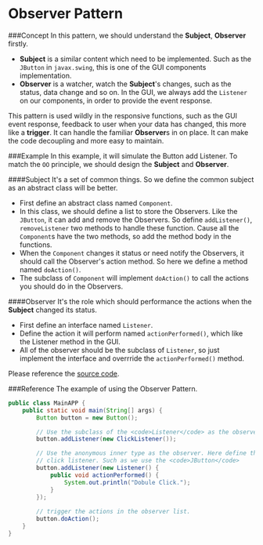 Observer Pattern
===================

###Concept
In this pattern, we should understand the **Subject**, **Observer** firstly.

* **Subject** is a similar content which need to be implemented. Such as the `JButton` in `javax.swing`, this is one of the GUI components implementation.
* **Observer** is a watcher, watch the **Subject**'s changes, such as the status, data change and so on. In the GUI, we always add the `Listener` on our components, in order to provide the event response. 

This pattern is used wildly in the responsive functions, such as the GUI event response, feedback to user when your data has changed, this more like a **trigger**. It can handle the familiar **Observer**s in on place. It can make the code decoupling and more easy to maintain.

###Example
In this example, it will simulate the Button add Listener. To match the `OO` principle, we should design the **Subject** and **Observer**.

####Subject
It's a set of common things. So we define the common subject as an abstract class will be better. 
* First define an abstract class named `Component`. 
* In this class, we should define a list to store the Observers. Like the `JButton`, it can add and remove the Observers. So define `addListener()`, `removeListener` two methods to handle these function. Cause all the `Component`s have the two methods, so add the method body in the functions.
* When the `Component` changes it status or need notify the Observers, it should call the Observer's action method. So here we define a method named `doAction()`.
* The subclass of `Component` will implement `doAction()` to call the actions you should do in the Observers.

####Observer
It's the role which should performance the actions when the **Subject** changed its status.
* First define an interface named `Listener`.
* Define the action it will perform named `actionPerformed()`, which like the Listener method in the GUI.
* All of the observer should be the subclass of `Listener`, so just implement the interface and overrride the `actionPerformed()` method. 

Please reference the [source code](https://github.com/sgyyz/java-pattern-demo/tree/master/java-pattern-demo/src/main/java/com/troy/pattern/observer).

###Reference
The example of using the Observer Pattern.

```java
public class MainAPP {
	public static void main(String[] args) {
		Button button = new Button();

		// Use the subclass of the <code>Listener</code> as the observer.
		button.addListener(new ClickListener());

		// Use the anonymous inner type as the observer. Here define the double
		// click listener. Such as we use the <code>JButton</code>
		button.addListener(new Listener() {
			public void actionPerformed() {
				System.out.println("Dobule Click.");
			}
		});
		
		// trigger the actions in the observer list.
		button.doAction();
	}
}
```
